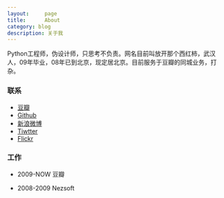 ```yaml
---
layout:     page
title:      About
category: blog
description: 关于我
---
```

Python工程师，伪设计师，只思考不负责。网名目前叫放开那个西红柿，武汉人，09年毕业，08年已到北京，现定居北京。目前服务于豆瓣的同城业务，打杂。

### 联系 ###

* [豆瓣](http://www.douban.com/people/JGuo/)
* [Github](http://www.github.com/guojing)
* [新浪微博](http://weibo.com/soundbbg)
* [Tiwtter](https://twitter.com/guojing)
* [Flickr](http://www.flickr.com/photos/soundbbg)

### 工作 ###

* 2009-NOW 豆瓣

* 2008-2009 Nezsoft
